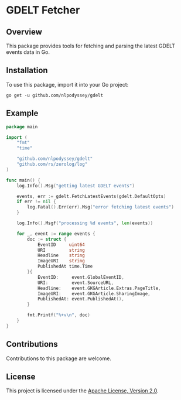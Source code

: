 # GDELT Fetcher

## Overview
This package provides tools for fetching and parsing the latest GDELT events data in Go.

## Installation
To use this package, import it into your Go project:

```console
go get -u github.com/nlpodyssey/gdelt
```

## Example
```go
package main

import (
	"fmt"
	"time"

	"github.com/nlpodyssey/gdelt"
	"github.com/rs/zerolog/log"
)

func main() {
	log.Info().Msg("getting latest GDELT events")

	events, err := gdelt.FetchLatestEvents(gdelt.DefaultOpts)
	if err != nil {
		log.Fatal().Err(err).Msg("error fetching latest events")
	}

	log.Info().Msgf("processing %d events", len(events))

	for _, event := range events {
		doc := struct {
			EventID     uint64
			URI         string
			Headline    string
			ImageURI    string
			PublishedAt time.Time
		}{
			EventID:     event.GlobalEventID,
			URI:         event.SourceURL,
			Headline:    event.GKGArticle.Extras.PageTitle,
			ImageURI:    event.GKGArticle.SharingImage,
			PublishedAt: event.PublishedAt(),
		}

		fmt.Printf("%+v\n", doc)
	}
}
```

## Contributions

Contributions to this package are welcome.

## License

This project is licensed under the [Apache License, Version 2.0](LICENSE).
